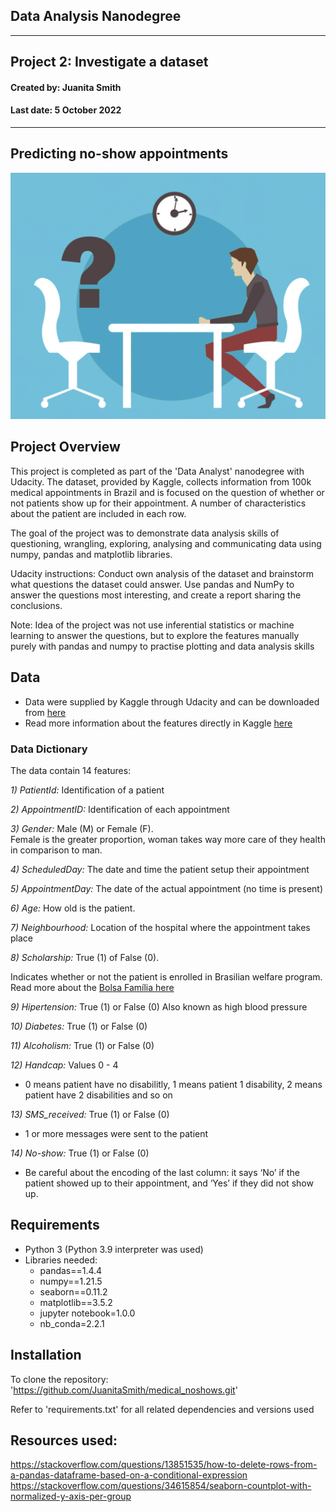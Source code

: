 ## Data Analysis Nanodegree

---
## Project 2: Investigate a dataset
#### Created by: Juanita Smith
#### Last date: 5 October 2022

---



## Predicting no-show appointments

<img src="images/img.png" alt="drawing" width="600"/>

## Project Overview
This project is completed as part of the 'Data Analyst' nanodegree with Udacity. 
The dataset, provided by Kaggle, collects information from 100k medical appointments in Brazil and is focused 
on the question of whether or not patients show up for their appointment. 
A number of characteristics about the patient are included in each row.

The goal of the project was to demonstrate data analysis skills of questioning, wrangling, exploring, analysing and communicating data using numpy, pandas and matplotlib libraries.

Udacity instructions:
Conduct own analysis of the dataset and brainstorm what questions the dataset could answer. Use pandas and NumPy to answer the questions most interesting, and create a report sharing the conclusions.


Note: Idea of the project was not use inferential statistics or machine learning to answer the questions, but to explore the features manually purely with pandas and numpy to practise plotting and data analysis skills

   
## Data

- Data were supplied by Kaggle through Udacity and can be downloaded from [here](https://s3.amazonaws.com/video.udacity-data.com/topher/2018/July/5b57919a_data-set-options/data-set-options.pdf)
- Read more information about the features directly in Kaggle [here](https://www.kaggle.com/datasets/joniarroba/noshowappointments)

### Data Dictionary

The data contain 14 features:

*1) PatientId:* Identification of a patient

*2) AppointmentID:* Identification of each appointment

*3) Gender:* Male (M) or Female (F).  
Female is the greater proportion, woman takes way more care of they health in comparison to man.

*4) ScheduledDay:* The date and time the patient setup their appointment

*5) AppointmentDay:* The date of the actual appointment (no time is present)

*6) Age:* How old is the patient.

*7) Neighbourhood:* Location of the hospital where the appointment takes place

*8) Scholarship:* True (1) of False (0).

Indicates whether or not the patient is enrolled in Brasilian welfare program.
Read more about the [Bolsa Família here](https://en.wikipedia.org/wiki/Bolsa_Fam%C3%ADlia)

*9) Hipertension:* True (1) or False (0)
Also known as high blood pressure

*10) Diabetes:* True (1) or False (0)

*11) Alcoholism:* True (1) or False (0)

*12) Handcap:* Values 0 - 4

- 0 means patient have no disabilitly, 1 means patient 1 disability, 2 means patient have 2 disabilities and so on

*13) SMS_received:* True (1) or False (0)

- 1 or more messages were sent to the patient

*14) No-show:* True (1) or False (0)

- Be careful about the encoding of the last column: it says ‘No’ if the patient showed up to their appointment, and ‘Yes’ if they did not show up.


## Requirements
- Python 3 (Python 3.9 interpreter was used)
- Libraries needed:
    - pandas==1.4.4
    - numpy==1.21.5
    - seaborn==0.11.2
    - matplotlib==3.5.2
    - jupyter notebook=1.0.0
    - nb_conda=2.2.1


## Installation

To clone the repository: 'https://github.com/JuanitaSmith/medical_noshows.git'

Refer to 'requirements.txt' for all related dependencies and versions used


## Resources used:

https://stackoverflow.com/questions/13851535/how-to-delete-rows-from-a-pandas-dataframe-based-on-a-conditional-expression
https://stackoverflow.com/questions/34615854/seaborn-countplot-with-normalized-y-axis-per-group

